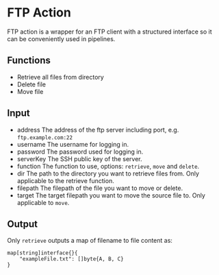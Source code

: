 # FTP Action

FTP action is a wrapper for an FTP client with a structured interface so it can be conveniently used in pipelines.

## Functions

- Retrieve all files from directory
- Delete file
- Move file

## Input

- address
The address of the ftp server including port, e.g. `ftp.example.com:22`
- username
The username for logging in.
- password
The password used for logging in.
- serverKey
The SSH public key of the server.
- function
The function to use, options: `retrieve`, `move` and `delete`.
- dir
The path to the directory you want to retrieve files from. Only applicable to the retrieve function.
- filepath
The filepath of the file you want to move or delete.
- target
The target filepath you want to move the source file to. Only applicable to `move`.

## Output
Only `retrieve` outputs a map of filename to file content as:
```
map[string]interface{}{
	"exampleFile.txt": []byte{A, B, C}
}

